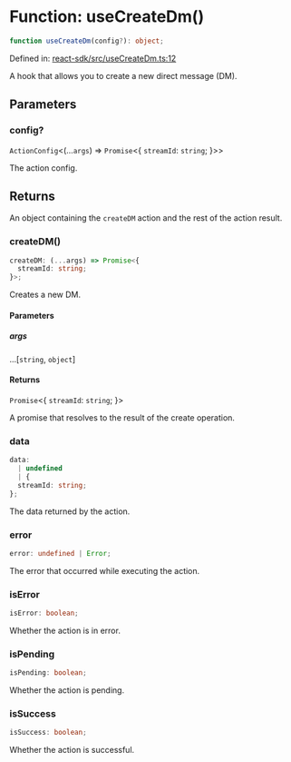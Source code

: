 # Function: useCreateDm()

```ts
function useCreateDm(config?): object;
```

Defined in: [react-sdk/src/useCreateDm.ts:12](https://github.com/towns-protocol/towns/blob/0db1fd0ac7258e8db8cedfb6183e8eade8284fa1/packages/react-sdk/src/useCreateDm.ts#L12)

A hook that allows you to create a new direct message (DM).

## Parameters

### config?

`ActionConfig`\<(...`args`) => `Promise`\<\{
  `streamId`: `string`;
\}\>\>

The action config.

## Returns

An object containing the `createDM` action and the rest of the action result.

### createDM()

```ts
createDM: (...args) => Promise<{
  streamId: string;
}>;
```

Creates a new DM.

#### Parameters

##### args

...\[`string`, `object`\]

#### Returns

`Promise`\<\{
  `streamId`: `string`;
\}\>

A promise that resolves to the result of the create operation.

### data

```ts
data: 
  | undefined
  | {
  streamId: string;
};
```

The data returned by the action.

### error

```ts
error: undefined | Error;
```

The error that occurred while executing the action.

### isError

```ts
isError: boolean;
```

Whether the action is in error.

### isPending

```ts
isPending: boolean;
```

Whether the action is pending.

### isSuccess

```ts
isSuccess: boolean;
```

Whether the action is successful.

